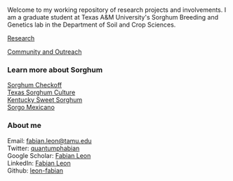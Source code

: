 # 





Welcome to my working repository of research projects and involvements. I am a graduate student at Texas A&M University's Sorghum Breeding and Genetics lab in the Department of Soil and Crop Sciences. 

[Research](Research.md)  


[Community and Outreach](Outreach.md) 


### Learn more about Sorghum 

[Sorghum Checkoff](https://www.sorghumcheckoff.com/sorghum-101/)  
[Texas Sorghum Culture](https://www.tshaonline.org/handbook/entries/sorghum-culture)  
[Kentucky Sweet Sorghum](https://www.uky.edu/ccd/production/crop-resources/GFFOF/sorghum)  
[Sorgo Mexicano](https://www.gob.mx/cms/uploads/attachment/file/256433/B_sico-Sorgo_Grano.pdf)  






### About me

Email:  fabian.leon@tamu.edu  
Twitter: [quantumphabian](https://twitter.com/QuantumPhabian)  
Google Scholar: [Fabian Leon](https://scholar.google.com/citations?user=RCa1vLoAAAAJ&hl=en)  
LinkedIn: [Fabian Leon](https://www.linkedin.com/in/fabi%C3%A1n-le%C3%B3n-019a44111/)   
Github: [leon-fabian](https://github.com/leon-fabian)

